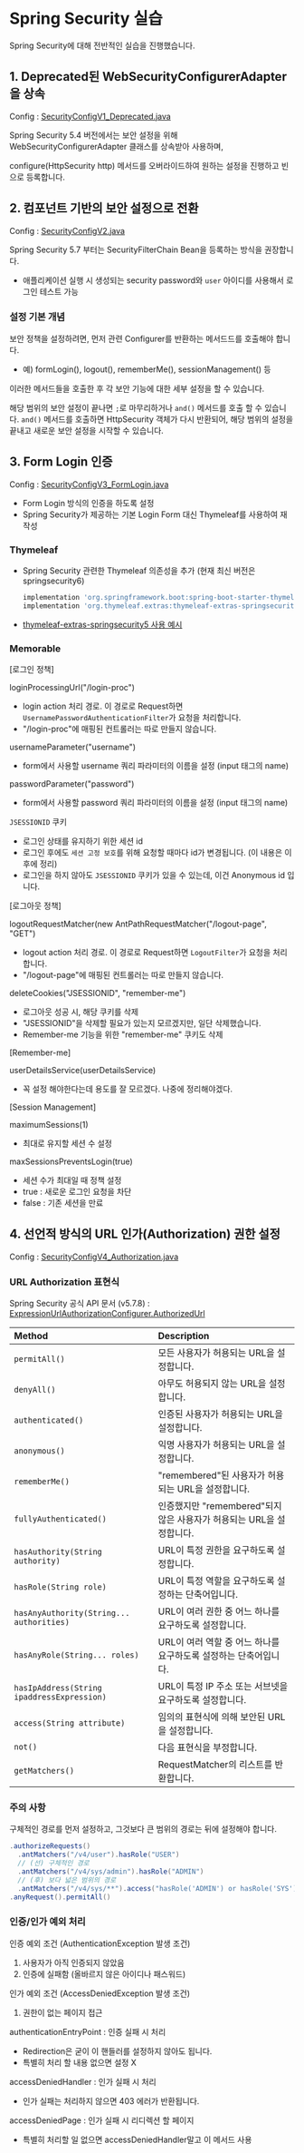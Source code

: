 # Spring Security 실습

Spring Security에 대해 전반적인 실습을 진행했습니다.

## 1. Deprecated된 WebSecurityConfigurerAdapter을 상속
Config : [SecurityConfigV1_Deprecated.java](src/main/java/study/security/config/SecurityConfigV1_Deprecated.java)

Spring Security 5.4 버전에서는 보안 설정을 위해 WebSecurityConfigurerAdapter 클래스를 상속받아 사용하며, 

configure(HttpSecurity http) 메서드를 오버라이드하여 원하는 설정을 진행하고 빈으로 등록합니다.

## 2. 컴포넌트 기반의 보안 설정으로 전환

Config : [SecurityConfigV2.java](src/main/java/study/security/config/SecurityConfigV2.java)

Spring Security 5.7 부터는 SecurityFilterChain Bean을 등록하는 방식을 권장합니다.
- 애플리케이션 실행 시 생성되는 security password와 `user` 아이디를 사용해서 로그인 테스트 가능

### 설정 기본 개념
보안 정책을 설정하려면, 먼저 관련 Configurer를 반환하는 메서드드를 호출해야 합니다.
- 예) formLogin(), logout(), rememberMe(), sessionManagement() 등

이러한 메서드들을 호출한 후 각 보안 기능에 대한 세부 설정을 할 수 있습니다.

해당 범위의 보안 설정이 끝나면 ```;```로 마무리하거나 ```and()``` 메서드를 호출 할 수 있습니다.
```and()``` 메서드를 호출하면 HttpSecurity 객체가 다시 반환되어, 해당 범위의 설정을 끝내고 새로운 보안 설정을 시작할 수 있습니다.

## 3. Form Login 인증

Config : [SecurityConfigV3_FormLogin.java](src/main/java/study/security/config/SecurityConfigV3_FormLogin.java)

- Form Login 방식의 인증을 하도록 설정
- Spring Security가 제공하는 기본 Login Form 대신 Thymeleaf를 사용하여 재작성

### Thymeleaf
- Spring Security 관련한 Thymeleaf 의존성을 추가 (현재 최신 버전은 springsecurity6)
  ```build.gradle
  implementation 'org.springframework.boot:spring-boot-starter-thymeleaf'
  implementation 'org.thymeleaf.extras:thymeleaf-extras-springsecurity5'
  ```
- [thymeleaf-extras-springsecurity5 사용 예시](src/main/resources/templates/layout/top.html)

### Memorable

[로그인 정책]
  
  loginProcessingUrl("/login-proc")
  - login action 처리 경로. 이 경로로 Request하면 ```UsernamePasswordAuthenticationFilter```가 요청을 처리합니다.
  - "/login-proc"에 매핑된 컨트롤러는 따로 만들지 않습니다.

  usernameParameter("username")
  - form에서 사용할 username 쿼리 파라미터의 이름을 설정 (input 태그의 name)
  
  passwordParameter("password")
  - form에서 사용할 password 쿼리 파라미터의 이름을 설정 (input 태그의 name)

  ```JSESSIONID``` 쿠키
  - 로그인 상태를 유지하기 위한 세션 id
  - 로그인 후에도 ```세션 고정 보호```를 위해 요청할 때마다 id가 변경됩니다. (이 내용은 이후에 정리)
  - 로그인을 하지 않아도 ```JSESSIONID``` 쿠키가 있을 수 있는데, 이건 Anonymous id 입니다.

[로그아웃 정책]

  logoutRequestMatcher(new AntPathRequestMatcher("/logout-page", "GET")
  - logout action 처리 경로. 이 경로로 Request하면 ```LogoutFilter```가 요청을 처리합니다.
  - "/logout-page"에 매핑된 컨트롤러는 따로 만들지 않습니다.

  deleteCookies("JSESSIONID", "remember-me")
  - 로그아웃 성공 시, 해당 쿠키를 삭제
  - "JSESSIONID"을 삭제할 필요가 있는지 모르겠지만, 일단 삭제했습니다.
  - Remember-me 기능을 위한 "remember-me" 쿠키도 삭제

[Remember-me]

  userDetailsService(userDetailsService)
  - 꼭 설정 해야한다는데 용도를 잘 모르겠다. 나중에 정리해야겠다.

[Session Management]

  maximumSessions(1)
  - 최대로 유지할 세션 수 설정

  maxSessionsPreventsLogin(true)
  - 세션 수가 최대일 때 정책 설정
  - true : 새로운 로그인 요청을 차단
  - false : 기존 세션을 만료

## 4. 선언적 방식의 URL 인가(Authorization) 권한 설정

Config : [SecurityConfigV4_Authorization.java](src/main/java/study/security/config/SecurityConfigV4_Authorization.java)

### URL Authorization 표현식

Spring Security 공식 API 문서 (v5.7.8) : [ExpressionUrlAuthorizationConfigurer.AuthorizedUrl](https://docs.spring.io/spring-security/site/docs/5.7.8/api/org/springframework/security/config/annotation/web/configurers/ExpressionUrlAuthorizationConfigurer.AuthorizedUrl.html)

| Method                                     | Description |
|:-------------------------------------------|:----|
| `permitAll()`                              | 모든 사용자가 허용되는 URL을 설정합니다. |
| `denyAll()`                                | 아무도 허용되지 않는 URL을 설정합니다. |
| `authenticated()`                          | 인증된 사용자가 허용되는 URL을 설정합니다. |
| `anonymous()`                              | 익명 사용자가 허용되는 URL을 설정합니다. |
| `rememberMe()`                             | "remembered"된 사용자가 허용되는 URL을 설정합니다. |
| `fullyAuthenticated()`                     | 인증했지만 "remembered"되지 않은 사용자가 허용되는 URL을 설정합니다. |
| `hasAuthority(String authority)`           | URL이 특정 권한을 요구하도록 설정합니다. |
| `hasRole(String role)`                     | URL이 특정 역할을 요구하도록 설정하는 단축어입니다. |
| `hasAnyAuthority(String... authorities)`   | URL이 여러 권한 중 어느 하나를 요구하도록 설정합니다. |
| `hasAnyRole(String... roles)`              | URL이 여러 역할 중 어느 하나를 요구하도록 설정하는 단축어입니다. |
| `hasIpAddress(String ipaddressExpression)` | URL이 특정 IP 주소 또는 서브넷을 요구하도록 설정합니다. |
| `access(String attribute)`                 | 임의의 표현식에 의해 보안된 URL을 설정합니다. |
| `not()`                                    | 다음 표현식을 부정합니다. |
| `getMatchers()`                            | RequestMatcher의 리스트를 반환합니다. |

### 주의 사항

구체적인 경로를 먼저 설정하고, 그것보다 큰 범위의 경로는 뒤에 설정해야 합니다.

```java
.authorizeRequests()
  .antMatchers("/v4/user").hasRole("USER")
  // (선) 구체적인 경로
  .antMatchers("/v4/sys/admin").hasRole("ADMIN")
  // (후) 보다 넓은 범위의 경로
  .antMatchers("/v4/sys/**").access("hasRole('ADMIN') or hasRole('SYS')")
.anyRequest().permitAll()
```

### 인증/인가 예외 처리

인증 예외 조건 (AuthenticationException 발생 조건)
1. 사용자가 아직 인증되지 않았음
2. 인증에 실패함 (올바르지 않은 아이디나 패스워드)

인가 예외 조건 (AccessDeniedException 발생 조건)
1. 권한이 없는 페이지 접근

authenticationEntryPoint : 인증 실패 시 처리
- Redirection은 굳이 이 핸들러를 설정하지 않아도 됩니다.
- 특별히 처리 할 내용 없으면 설정 X

accessDeniedHandler : 인가 실패 시 처리
- 인가 실패는 처리하지 않으면 403 에러가 반환됩니다.

accessDeniedPage : 인가 실패 시 리디렉션 할 페이지
- 특별히 처리할 일 없으면 accessDeniedHandler말고 이 메서드 사용